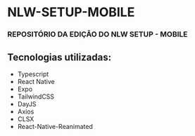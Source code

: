 # NLW-SETUP-MOBILE
### REPOSITÓRIO DA EDIÇÃO DO NLW SETUP - MOBILE

## Tecnologias utilizadas:
- Typescript
- React Native
- Expo
- TailwindCSS
- DayJS
- Axios
- CLSX
- React-Native-Reanimated
